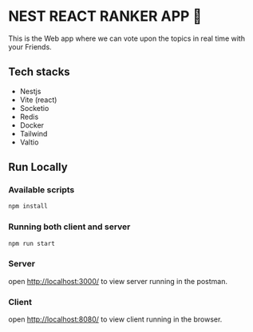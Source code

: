 # NEST REACT RANKER APP 🔢

This is the Web app where we can vote upon the topics in real time with your Friends.

## Tech stacks

- Nestjs
- Vite (react)
- Socketio
- Redis
- Docker
- Tailwind
- Valtio

## Run Locally

### Available scripts

```bash
npm install
```

### Running both client and server

```bash
npm run start
```

### Server

open [http://localhost:3000/](http://localhost:3000/) to view server running in the postman.

### Client

open [http://localhost:8080/](http://localhost:8080/) to view client running in the browser.
